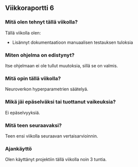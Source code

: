 ## Viikkoraportti 6

### Mitä olen tehnyt tällä viikolla?
Tällä viikolla olen:
* Lisännyt dokumentaatioon manuaalisen testauksen tuloksia

### Miten ohjelma on edistynyt?
Itse ohjelmaan ei ole tullut muutoksia, sillä se on valmis.

### Mitä opin tällä viikolla?
Neuroverkon hyperparametrien säätelyä.

### Mikä jäi epäselväksi tai tuottanut vaikeuksia?
Ei epäselvyyksiä.

### Mitä teen seuraavaksi?
Teen ensi viikolla seuraavan vertaisarvioinnin.

### Ajankäyttö
Olen käyttänyt projektiin tällä viikolla noin 3 tuntia.
